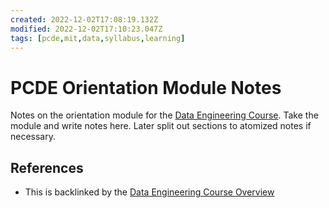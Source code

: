 ```yaml
---
created: 2022-12-02T17:08:19.132Z
modified: 2022-12-02T17:10:23.047Z
tags: [pcde,mit,data,syllabus,learning]
---
```

# PCDE Orientation Module Notes

Notes on the orientation module for the [Data Engineering Course](pcde-course-overview.md).
Take the module and write notes here.
Later split out sections to atomized notes if necessary.

## References

* This is backlinked by the [Data Engineering Course Overview](pcde-course-overview.md)
